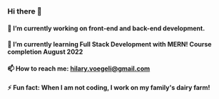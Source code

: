 ### Hi there 👋

#### 🔭 I’m currently working on front-end and back-end development.
#### 🌱 I’m currently learning Full Stack Development with MERN! Course completion August 2022
#### 📫 How to reach me: hilary.voegeli@gmail.com
#### ⚡ Fun fact: When I am not coding, I work on my family's dairy farm! 
